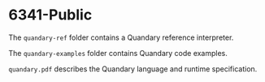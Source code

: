 # 6341-Public

The `quandary-ref` folder contains a Quandary reference interpreter.

The `quandary-examples` folder contains Quandary code examples.

`quandary.pdf` describes the Quandary language and runtime specification.
